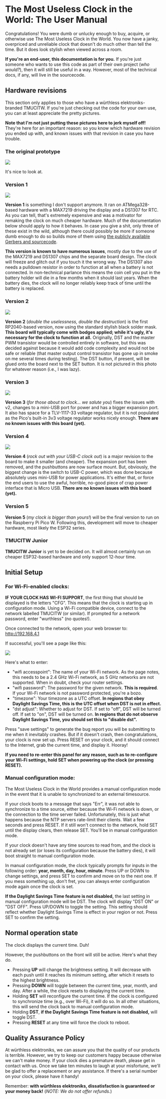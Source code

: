 # The Most Useless Clock in the World: The User Manual

Congratulations! You were dumb or unlucky enough to buy, acquire, or otherwise use The Most Useless Clock in the World. You now have a janky, overpriced and unreliable clock that doesn't do much other than tell the time. But it does look stylish when viewed across a room.

**If you're an end-user, this documentation is for you.** If you're just someone who wants to use this code as part of their own project (*who would?*), then it will still be useful in a way. However, most of the technical docs, if any, will live in the sourcecode.

## Hardware revisions

This section only applies to those who have a würthless elektroniks-branded TMUCITW. If you're just checking out the code for your own use, you can at least appreciate the pretty pictures.

**Note that I'm not just putting these pictures here to jerk myself off!** They're here for an important reason: so you know which hardware revision you ended up with, and known issues with that revision in case you have trouble.

### The original prototype

![](proto.jpeg)

It's nice to look at.

### Version 1

![](v1.jpeg)

**Version 1** is something I don't support anymore. It ran on ATMega328-based hardware with a MAX7219 driving the display and a DS1307 for RTC. As you can tell, that's extremely expensive and was a motivator for remaking the clock on much cheaper hardware. Much of the documentation below should apply to how it behaves. In case you give a shit, only three of these exist in the wild, although there could possibly be more if someone dumb enough to do so builds more of them using [the publicly available Gerbers and sourcecode](https://github.com/wurthless-elektroniks/clock_v1).

**This version is known to have numerous issues**, mostly due to the use of the MAX7219 and DS1307 chips and the separate board design. The clock will freeze and glitch out if you touch it the wrong way. The DS1307 also needs a pulldown resistor in order to function at all when a battery is not connected. In non-technical parlance this means the coin cell you put in the battery holder will die in a few months when it should last years. When the battery dies, the clock will no longer reliably keep track of time until the battery is replaced.

### Version 2

![](v2.jpeg)

**Version 2** (*double the uselessness, double the destruction*) is the first RP2040-based version, now using the standard stylish black solder mask. **This board will typically come with bodges applied; while it's ugly, it's necessary for the clock to function at all.** Originally, DST and the master PWM transistor would be controlled entirely in software, but this was decided against because it would add code complexity and would not be safe or reliable (that master output control transistor has gone up in smoke on me several times during testing). The DST button, if present, will be glued onto the board next to the SET button. It is not pictured in this photo for whatever reason (i.e., I was lazy).

### Version 3

![](v3.jpeg)

**Version 3** (*for those about to clock... we salute you*) fixes the issues with v2, changes to a mini-USB port for power and has a bigger expansion port. It also has space for a TLV-1117-33 voltage regulator, but it is not populated as the Pico's built-in 3v3 voltage regulator works nicely enough. **There are no known issues with this board (yet).**

### Version 4

![](v4.jpeg)

**Version 4** (*rock out with your USB-C clock out*) is a major revision to the board to make it smaller (and cheaper). The expansion port has been removed, and the pushbuttons are now surface mount. But, obviously, the biggest change is the switch to USB-C power, which was done because absolutely uses mini-USB for power applications. It's either that, or force the end users to use the awful, horrible, no-good piece of crap power interface that is Micro USB. **There are no known issues with this board (yet).**

### Version 5

**Version 5** (*my clock is bigger than yours!*) will be the final version to run on the Raspberry Pi Pico W. Following this, development will move to cheaper hardware, most likely the ESP32 series.

### TMUCITW Junior

**TMUCITW Junior** is yet to be decided on. It will almost certainly run on cheaper ESP32-based hardware and only support 12-hour time.

## Initial Setup

### For Wi-Fi-enabled clocks:

**IF YOUR CLOCK HAS WI-FI SUPPORT**, the first thing that should be displayed is the letters "CFG". This means that the clock is starting up in configuration mode. Using a Wi-Fi compatible device, connect to the network labelled TMUCITW (or similar). If prompted for a network password, enter "wurthless" (no quotes!).

Once connected to the network, open your web browser to: http://192.168.4.1

If successful, you'll see a page like this:

![](configpage.png)

Here's what to enter:

* "wifi accesspoint": The name of your Wi-Fi network. As the page notes, this needs to be a 2.4 GHz Wi-Fi network, as 5 GHz networks are not supported. When in doubt, check your router settings.
* "wifi password": The password for the given network. **This is required**. If your Wi-Fi network is not password protected, you're a bozo.
* "timezone": Your timezone as a UTC offset. **In regions that obey Daylight Savings Time, this is the UTC offset when DST is not in effect.**
* "dst adjust": Whether to adjust for DST. If set to "off", DST will be turned off. If set to "on", DST will be turned on. **In regions that do not observe Daylight Savings Time, you should set this to "disable dst".**

Press "save settings" to generate the bug report you will be submitting to me when it inevitably crashes. But if it doesn't crash, then congratulations, your clock is now set up. Press RESET on your clock, and it should connect to the Internet, grab the current time, and display it. Hooray!

**If you need to re-enter this panel for any reason, such as to re-configure your Wi-Fi settings, hold SET when powering up the clock (or pressing RESET).**

### Manual configuration mode:

The Most Useless Clock in the World provides a manual configuration mode in the event that it is unable to synchronized to an external timesource.

If your clock boots to a message that says "Err", it was not able to synchronize to a time source, either because the Wi-Fi network is down, or the connection to the time server failed. Unfortunately, this is just what happens because the NTP servers rate-limit their clients. Wait a few seconds and press RESET. If it still won't connect to the network, hold SET until the display clears, then release SET. You'll be in manual configuration mode.

If your clock doesn't have any time sources to read from, and the clock is not already set (or loses its configuration because the battery dies), it will boot straight to manual configuration mode.

In manual configuration mode, the clock typically prompts for inputs in the following order: **year, month, day, hour, minute**. Press UP or DOWN to change settings, and press SET to confirm and move on to the next one. If you mess something up, don't fret, you can always enter configuration mode again once the clock is set.

**If the Daylight Savings Time feature is not disabled,** the last setting in manual configuration mode will be DST. The clock will display "DST ON" or "DST OFF". Press UP/DOWN to toggle the setting. This setting should reflect whether Daylight Savings Time is effect in your region or not. Press SET to confirm the setting.

## Normal operation state

The clock displays the current time. Duh!

However, the pushbuttons on the front will still be active. Here's what they do.

* Pressing **UP** will change the brightness setting. It will decrease with each push until it reaches its minimum setting, after which it resets to the highest brightness.
* Pressing **DOWN** will toggle between the current time, year, month, and day. After a while, the clock resets to displaying the current time.
* Holding **SET** will reconfigure the current time. If the clock is configured to synchronize time (e.g., over Wi-Fi), it will do so. In all other situations, this will send the clock back to manual configuration mode.
* Holding **DST**, **if the Daylight Savings Time feature is not disabled,** will toggle DST. 
* Pressing **RESET** at any time will force the clock to reboot.

## Quality Assurance Policy

At würthless elektroniks, we can assure you that the quality of our products is terrible. However, we try to keep our customers happy because otherwise we can't make money. If your clock dies a premature death, please get in contact with us. Once we take ten minutes to laugh at your misfortune, we'll be glad to offer a replacement or any assistance. If there's a serial number on your clock, please have it handy!

Remember: **with würthless elektroniks, dissatisfaction is guaranteed or your money back!** (*NOTE: We do not offer refunds.*)
